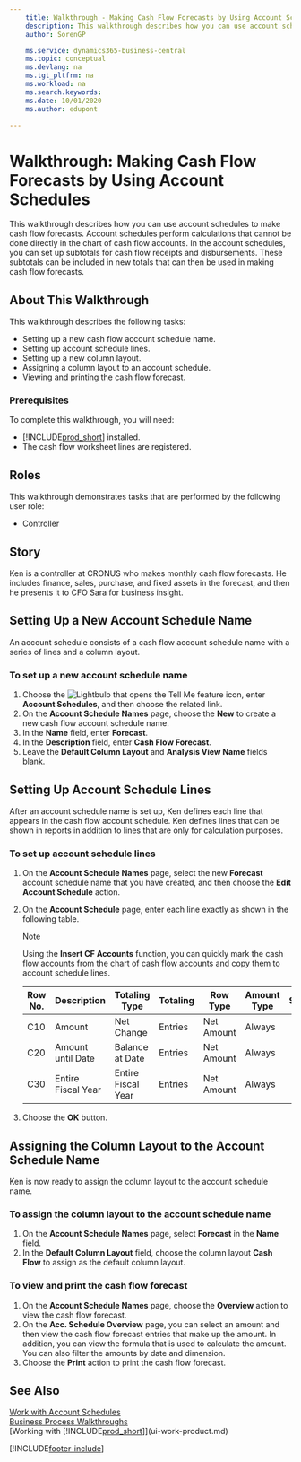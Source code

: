 ```yaml
---
    title: Walkthrough - Making Cash Flow Forecasts by Using Account Schedules | Microsoft Docs
    description: This walkthrough describes how you can use account schedules to make cash flow forecasts. Account schedules perform calculations that cannot be done directly in the chart of cash flow accounts. In the account schedules, you can set up subtotals for cash flow receipts and disbursements. These subtotals can be included in new totals that can then be used in making cash flow forecasts.
    author: SorenGP

    ms.service: dynamics365-business-central
    ms.topic: conceptual
    ms.devlang: na
    ms.tgt_pltfrm: na
    ms.workload: na
    ms.search.keywords:
    ms.date: 10/01/2020
    ms.author: edupont

---
```

# Walkthrough: Making Cash Flow Forecasts by Using Account Schedules
This walkthrough describes how you can use account schedules to make cash flow forecasts. Account schedules perform calculations that cannot be done directly in the chart of cash flow accounts. In the account schedules, you can set up subtotals for cash flow receipts and disbursements. These subtotals can be included in new totals that can then be used in making cash flow forecasts.  

## About This Walkthrough  
This walkthrough describes the following tasks:  

- Setting up a new cash flow account schedule name.  
- Setting up account schedule lines.  
- Setting up a new column layout.  
- Assigning a column layout to an account schedule.  
- Viewing and printing the cash flow forecast.  

### Prerequisites  
To complete this walkthrough, you will need:  

- [!INCLUDE[prod_short](includes/prod_short.md)] installed.  
- The cash flow worksheet lines are registered.  

## Roles  
This walkthrough demonstrates tasks that are performed by the following user role:  

- Controller  

## Story  
Ken is a controller at CRONUS who makes monthly cash flow forecasts. He includes finance, sales, purchase, and fixed assets in the forecast, and then he presents it to CFO Sara for business insight.  

## Setting Up a New Account Schedule Name  
An account schedule consists of a cash flow account schedule name with a series of lines and a column layout.  

### To set up a new account schedule name  

1.  Choose the ![Lightbulb that opens the Tell Me feature](media/ui-search/search_small.png "Tell me what you want to do") icon, enter **Account Schedules**, and then choose the related link.  
2.  On the **Account Schedule Names** page, choose the **New** to create a new cash flow account schedule name.  
3.  In the **Name** field, enter **Forecast**.  
4.  In the **Description** field, enter **Cash Flow Forecast**.  
5.  Leave the **Default Column Layout** and **Analysis View Name** fields blank.  

## Setting Up Account Schedule Lines  
After an account schedule name is set up, Ken defines each line that appears in the cash flow account schedule. Ken defines lines that can be shown in reports in addition to lines that are only for calculation purposes.  

### To set up account schedule lines  

1.  On the **Account Schedule Names** page, select the new **Forecast** account schedule name that you have created, and then choose the **Edit Account Schedule** action.  
2.  On the **Account Schedule** page, enter each line exactly as shown in the following table.  

    > [!NOTE]  
    >  Using the **Insert CF Accounts** function, you can quickly mark the cash flow accounts from the chart of cash flow accounts and copy them to account schedule lines.  

    |Row No.|Description|Totaling Type|Totaling|Row Type|Amount Type|Show|  
    |-------|-----------|-------------|--------|--------|-----------|----|
    |C10|Amount|Net Change|Entries|Net Amount|Always|  
    |C20|Amount until Date|Balance at Date|Entries|Net Amount|Always|  
    |C30|Entire Fiscal Year|Entire Fiscal Year|Entries|Net Amount|Always|  

4.  Choose the **OK** button.  

## Assigning the Column Layout to the Account Schedule Name  
Ken is now ready to assign the column layout to the account schedule name.  

### To assign the column layout to the account schedule name  

1.  On the **Account Schedule Names** page, select **Forecast** in the **Name** field.  
2.  In the **Default Column Layout** field, choose the column layout **Cash Flow** to assign as the default column layout.  

### To view and print the cash flow forecast  
1.  On the **Account Schedule Names** page, choose the **Overview** action to view the cash flow forecast.  
2.  On the **Acc. Schedule Overview** page, you can select an amount and then view the cash flow forecast entries that make up the amount. In addition, you can view the formula that is used to calculate the amount. You can also filter the amounts by date and dimension.  
3.  Choose the **Print** action to print the cash flow forecast.  

## See Also  
 [Work with Account Schedules](bi-how-work-account-schedule.md)   
 [Business Process Walkthroughs](walkthrough-business-process-walkthroughs.md)  
 [Working with [!INCLUDE[prod_short](includes/prod_short.md)]](ui-work-product.md)


[!INCLUDE[footer-include](includes/footer-banner.md)]